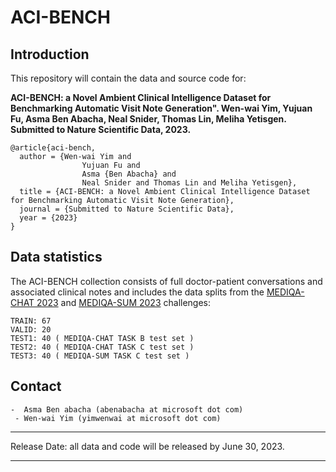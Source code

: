 # ACI-BENCH

##  Introduction 

This repository will contain the data and source code for:

**ACI-BENCH: a Novel Ambient Clinical Intelligence Dataset for Benchmarking Automatic Visit Note Generation". Wen-wai Yim, Yujuan Fu, Asma Ben Abacha, Neal Snider, Thomas Lin, Meliha Yetisgen. Submitted to Nature Scientific Data, 2023.**

```
@article{aci-bench,
  author = {Wen-wai Yim and
                Yujuan Fu and
                Asma {Ben Abacha} and
                Neal Snider and Thomas Lin and Meliha Yetisgen},
  title = {ACI-BENCH: a Novel Ambient Clinical Intelligence Dataset for Benchmarking Automatic Visit Note Generation},
  journal = {Submitted to Nature Scientific Data},
  year = {2023}
}
```

## Data statistics

The ACI-BENCH collection consists of full doctor-patient conversations and associated clinical notes and includes the data splits from the [MEDIQA-CHAT 2023](https://sites.google.com/view/mediqa2023/clinicalnlp-mediqa-chat-2023) and [MEDIQA-SUM 2023](https://www.imageclef.org/2023/medical/mediqa) challenges: 
```
TRAIN: 67
VALID: 20
TEST1: 40 ( MEDIQA-CHAT TASK B test set )
TEST2: 40 ( MEDIQA-CHAT TASK C test set )
TEST3: 40 ( MEDIQA-SUM TASK C test set )
```

## Contact

    -  Asma Ben abacha (abenabacha at microsoft dot com)
     - Wen-wai Yim (yimwenwai at microsoft dot com)

----

Release Date: all data and code will be released by June 30, 2023.

----
